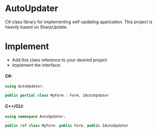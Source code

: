 # AutoUpdater
 C# class library for implementing self-updating application. This project is heavily based on SharpUpdate.
 
# Implement
 - Add this class reference to your desired project
 - Implement the interface:
#### C#: 
```C#
using AutoUpdater;
...
public partial class MyForm : Form, IAutoUpdater
```
#### C++/CLI:
```C++
using namespace AutoUpdater;
...
public ref class MyForm: public Form, public IAutoUpdater
```
